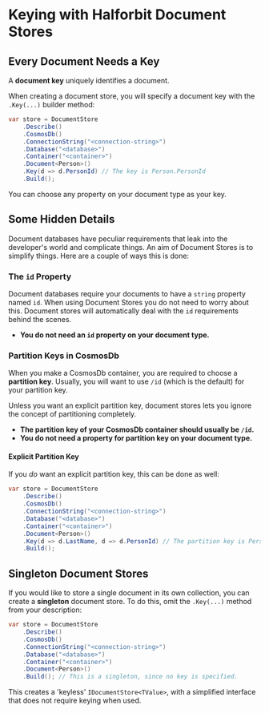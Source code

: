 
# Keying with Halforbit Document Stores

## Every Document Needs a Key

A **document key** uniquely identifies a document. 

When creating a document store, you will specify a document key with the `.Key(...)` builder method:

```cs
var store = DocumentStore
    .Describe()
    .CosmosDb()
    .ConnectionString("<connection-string>")
    .Database("<database>")
    .Container("<container>")
    .Document<Person>()
    .Key(d => d.PersonId) // The key is Person.PersonId
    .Build();
```

You can choose any property on your document type as your key.

## Some Hidden Details

Document databases have peculiar requirements that leak into the developer's world and complicate things. An aim of Document Stores is to simplify things. Here are a couple of ways this is done:

### The `id` Property

Document databases require your documents to have a `string` property named `id`. When using Document Stores you do not need to worry about this. Document stores will automatically deal with the `id` requirements behind the scenes.

- **You do not need an `id` property on your document type.**

### Partition Keys in CosmosDb

When you make a CosmosDb container, you are required to choose a **partition key**. Usually, you will want to use `/id` (which is the default) for your partition key. 

Unless you want an explicit partition key, document stores lets you ignore the concept of partitioning completely.

- **The partition key of your CosmosDb container should usually be `/id`.**
- **You do not need a property for partition key on your document type.**

#### Explicit Partition Key

If you _do_ want an explicit partition key, this can be done as well:

```cs
var store = DocumentStore
    .Describe()
    .CosmosDb()
    .ConnectionString("<connection-string>")
    .Database("<database>")
    .Container("<container>")
    .Document<Person>()
    .Key(d => d.LastName, d => d.PersonId) // The partition key is Person.LastName
    .Build();
```
 
## Singleton Document Stores

If you would like to store a single document in its own collection, you can create a **singleton** document store. To do this, omit the `.Key(...)` method from your description:

```cs
var store = DocumentStore
    .Describe()
    .CosmosDb()
    .ConnectionString("<connection-string>")
    .Database("<database>")
    .Container("<container>")
    .Document<Person>()
    .Build(); // This is a singleton, since no key is specified.
```

This creates a 'keyless' `IDocumentStore<TValue>`, with a simplified interface that does not require keying when used.
